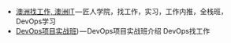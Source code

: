 * [澳洲找工作, 澳洲IT](https://jiangren.com.au/) — 匠人学院，找工作，实习，工作内推，全栈班，DevOps学习
* [DevOps项目实战班](https://jiangren.com.au/program-course/devops)) — DevOps项目实战班介绍 DevOps找工作
